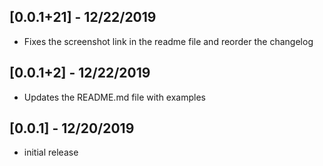 ## [0.0.1+21] - 12/22/2019

* Fixes the screenshot link in the readme file and reorder the changelog


## [0.0.1+2] - 12/22/2019

* Updates the README.md file with examples


## [0.0.1] - 12/20/2019

* initial release


